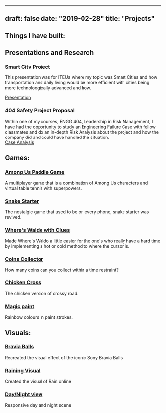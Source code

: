 
---
draft: false
date: "2019-02-28"
title: "Projects"
---

## Things I have built: 

## Presentations and Research
### Smart City Project 
This presentation was for ITEUa where my topic was Smart Cities and how transportation and daily living would be more efficient with cities being more technoloogically advanced and how. 

[Presentation](https://drive.google.com/file/d/1MTPO7fp5FhHgWZtfA2VDGEimKE4wC8iK/view?usp=drive_link)

### 404 Safety Project Proposal
Within one of my courses, ENGG 404, Leadership in Risk Management, I have had the opportunity to study an Engineering Failure Case with fellow classmates and do an in-depth Risk Analysis about the project and how the company did and could have handled the situation.  
[Case Analysis](https://drive.google.com/file/d/1IiCFP-sUUv_sJwDFY6R553Ja85A23-LA/view?usp=sharing)

## Games: 
### [Among Us Paddle Game](https://game1-6.glitch.me/)
A multiplayer game that is a combination of Among Us characters and virtual table tennis with superpowers. 

### [Snake Starter](https://cssi12-0.glitch.me/)
The nostalgic game that used to be on every phone, snake starter was revived. 

### [Where's Waldo with Clues](https://liela-nishtha.glitch.me/)
Made Where's Waldo a little easier for the one's who really have a hard time by implementing a hot or cold method to where the cursor is. 

### [Coins Collector](https://coinscollector.glitch.me/)
How many coins can you collect within a time restraint? 

### [Chicken Cross](https://aldo-nishtha-2.glitch.me/)
The chicken version of crossy road. 

### [Magic paint](https://rainbowpaintrer.glitch.me/)
Rainbow colours in paint strokes. 

## Visuals: 
### [Bravia Balls](https://joshua-nishtha.glitch.me/)
Recreated the visual effect of the iconic Sony Bravia Balls

### [Raining Visual](https://spangle-acidic-idea.glitch.me/)
Created the visual of Rain online

### [Day/Night view](https://flipswitchs.glitch.me/)
Responsive day and night scene

